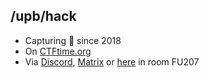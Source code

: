 ## /upb/hack

- Capturing 🚩 since 2018
- On [CTFtime.org](https://ctftime.org/team/57581)
- Via [Discord](https://discord.gg/F2FFY9e), [Matrix](https://riot.im/app/#/room/!CsGPlfUbWTfbSyDhxa:matrix.org) or [here](https://www.openstreetmap.org/export/embed.html?bbox=8.7358,51.7296,8.7384,51.7325&layer=mapnik) in room FU207
